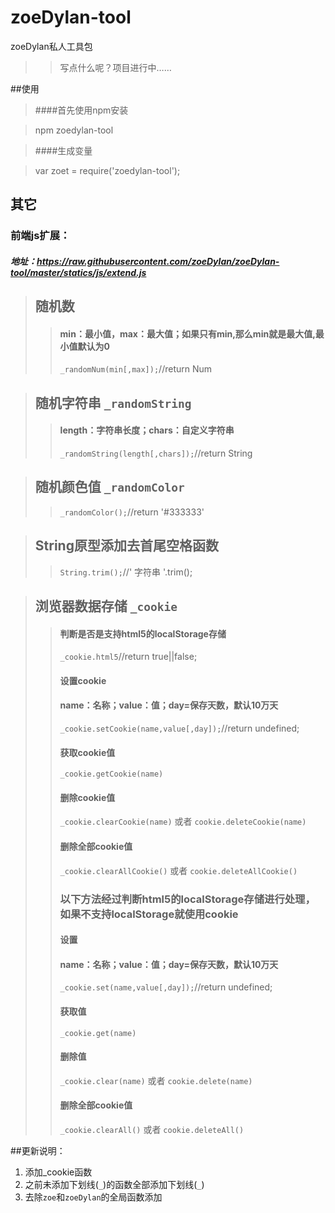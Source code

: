 # zoeDylan-tool
zoeDylan私人工具包


>>写点什么呢？项目进行中……

##使用

>####首先使用npm安装

>   npm zoedylan-tool

>####生成变量

>   var zoet = require('zoedylan-tool');

## 其它
### 前端js扩展：
##### 地址：https://raw.githubusercontent.com/zoeDylan/zoeDylan-tool/master/statics/js/extend.js
>## 随机数
>>#### min：最小值，max：最大值；如果只有min,那么min就是最大值,最小值默认为0
>>`_randomNum(min[,max]);`//return Num

>## 随机字符串 `_randomString`
>>#### length：字符串长度；chars：自定义字符串
>>`_randomString(length[,chars]);`//return String

>## 随机颜色值 `_randomColor`
>>`_randomColor();`//return '#333333'

>## String原型添加去首尾空格函数
>>`String.trim();`//' 字符串 '.trim();

>## 浏览器数据存储 `_cookie`
>>#### 判断是否是支持html5的localStorage存储
>>`_cookie.html5`//return true||false;
>>#### 设置cookie
>>#### name：名称；value：值；day=保存天数，默认10万天
>>`_cookie.setCookie(name,value[,day]);`//return undefined;
>>#### 获取cookie值
>>`_cookie.getCookie(name)`
>>#### 删除cookie值
>>`_cookie.clearCookie(name)` 或者 `cookie.deleteCookie(name)`
>>#### 删除全部cookie值
>>`_cookie.clearAllCookie()` 或者 `cookie.deleteAllCookie()`
>>### 以下方法经过判断html5的localStorage存储进行处理，如果不支持localStorage就使用cookie
>>#### 设置
>>#### name：名称；value：值；day=保存天数，默认10万天
>>`_cookie.set(name,value[,day]);`//return undefined;
>>#### 获取值
>>`_cookie.get(name)`
>>#### 删除值
>>`_cookie.clear(name)` 或者 `cookie.delete(name)`
>>#### 删除全部cookie值
>>`_cookie.clearAll()` 或者 `cookie.deleteAll()`

##更新说明：
1. 添加_cookie函数
1. 之前未添加下划线(`_`)的函数全部添加下划线(`_`)
1. 去除`zoe`和`zoeDylan`的全局函数添加